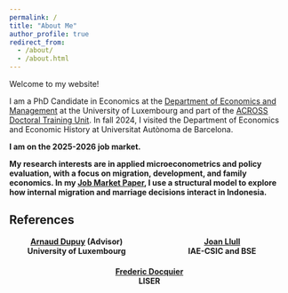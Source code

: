 ```yaml
---
permalink: /
title: "About Me"
author_profile: true
redirect_from: 
  - /about/
  - /about.html
---
```


Welcome to my website! 

I am a PhD Candidate in Economics at the [Department of Economics and Management](https://www.uni.lu/fdef-en/research-departments/department-of-economics-and-management/) at the University of Luxembourg and part of the [ACROSS Doctoral Training Unit](https://across.liser.lu/). In fall 2024, I visited the Department of Economics and Economic History at Universitat Autònoma de Barcelona. 

<b>I am on the 2025-2026 job market.<b>

My research interests are in applied microeconometrics and policy evaluation, with a focus on migration, development, and family economics. In my [Job Market Paper](https://arianegordan.github.io/assets/files/jmp-gordan.pdf), I use a structural model to explore how internal migration and marriage decisions interact in Indonesia. 

## References

<div style="display: flex; justify-content: space-between; text-align: center; flex-wrap: wrap; gap: 20px;">

  <div style="flex: 1; min-width: 200px;">
    <a href="https://sites.google.com/site/arnauddupuyweb/home" target="_blank" rel="noopener">Arnaud Dupuy</a> (Advisor)<br>
    University of Luxembourg<br>
  </div>

  <div style="flex: 1; min-width: 200px;">
    <a href="https://joanllull.github.io/" target="_blank" rel="noopener">Joan Llull</a><br>
    IAE-CSIC and BSE<br>
  </div>

  <div style="flex: 1; min-width: 200px;">
    <a href="https://sites.google.com/view/fredericdocquier/home" target="_blank" rel="noopener">Frederic Docquier</a><br>
    LISER<br>
  </div>

</div>



